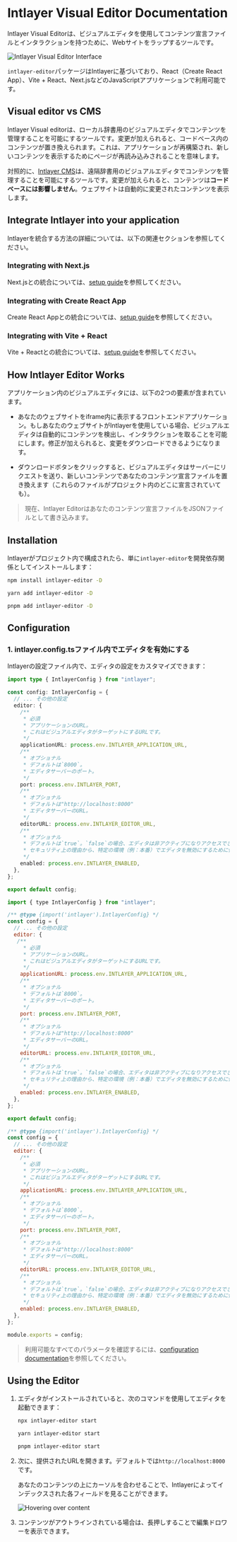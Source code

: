 # Intlayer Visual Editor Documentation

Intlayer Visual Editorは、ビジュアルエディタを使用してコンテンツ宣言ファイルとインタラクションを持つために、Webサイトをラップするツールです。

![Intlayer Visual Editor Interface](https://github.com/aymericzip/intlayer/blob/main/docs/assets/visual_editor.gif)

`intlayer-editor`パッケージはIntlayerに基づいており、React（Create React App）、Vite + React、Next.jsなどのJavaScriptアプリケーションで利用可能です。

## Visual editor vs CMS

Intlayer Visual editorは、ローカル辞書用のビジュアルエディタでコンテンツを管理することを可能にするツールです。変更が加えられると、コードベース内のコンテンツが置き換えられます。これは、アプリケーションが再構築され、新しいコンテンツを表示するためにページが再読み込みされることを意味します。

対照的に、[Intlayer CMS](https://github.com/aymericzip/intlayer/blob/main/docs/ja/intlayer_CMS.md)は、遠隔辞書用のビジュアルエディタでコンテンツを管理することを可能にするツールです。変更が加えられると、コンテンツは**コードベースには影響しません**。ウェブサイトは自動的に変更されたコンテンツを表示します。

## Integrate Intlayer into your application

Intlayerを統合する方法の詳細については、以下の関連セクションを参照してください。

### Integrating with Next.js

Next.jsとの統合については、[setup guide](https://github.com/aymericzip/intlayer/blob/main/docs/ja/intlayer_with_nextjs_15.md)を参照してください。

### Integrating with Create React App

Create React Appとの統合については、[setup guide](https://github.com/aymericzip/intlayer/blob/main/docs/ja/intlayer_with_create_react_app.md)を参照してください。

### Integrating with Vite + React

Vite + Reactとの統合については、[setup guide](https://github.com/aymericzip/intlayer/blob/main/docs/ja/intlayer_with_vite+react.md)を参照してください。

## How Intlayer Editor Works

アプリケーション内のビジュアルエディタには、以下の2つの要素が含まれています。

- あなたのウェブサイトをiframe内に表示するフロントエンドアプリケーション。もしあなたのウェブサイトがIntlayerを使用している場合、ビジュアルエディタは自動的にコンテンツを検出し、インタラクションを取ることを可能にします。修正が加えられると、変更をダウンロードできるようになります。

- ダウンロードボタンをクリックすると、ビジュアルエディタはサーバーにリクエストを送り、新しいコンテンツであなたのコンテンツ宣言ファイルを置き換えます（これらのファイルがプロジェクト内のどこに宣言されていても）。

> 現在、Intlayer Editorはあなたのコンテンツ宣言ファイルをJSONファイルとして書き込みます。

## Installation

Intlayerがプロジェクト内で構成されたら、単に`intlayer-editor`を開発依存関係としてインストールします：

```bash packageManager="npm"
npm install intlayer-editor -D
```

```bash packageManager="yarn"
yarn add intlayer-editor -D
```

```bash packageManager="pnpm"
pnpm add intlayer-editor -D
```

## Configuration

### 1. intlayer.config.tsファイル内でエディタを有効にする

Intlayerの設定ファイル内で、エディタの設定をカスタマイズできます：

```typescript fileName="intlayer.config.ts" codeFormat="typescript"
import type { IntlayerConfig } from "intlayer";

const config: IntlayerConfig = {
  // ... その他の設定
  editor: {
    /**
     * 必須
     * アプリケーションのURL。
     * これはビジュアルエディタがターゲットにするURLです。
     */
    applicationURL: process.env.INTLAYER_APPLICATION_URL,
    /**
     * オプショナル
     * デフォルトは`8000`。
     * エディタサーバーのポート。
     */
    port: process.env.INTLAYER_PORT,
    /**
     * オプショナル
     * デフォルトは"http://localhost:8000"
     * エディタサーバーのURL。
     */
    editorURL: process.env.INTLAYER_EDITOR_URL,
    /**
     * オプショナル
     * デフォルトは`true`。`false`の場合、エディタは非アクティブになりアクセスできません。
     * セキュリティ上の理由から、特定の環境（例：本番）でエディタを無効にするために使用できます。
     */
    enabled: process.env.INTLAYER_ENABLED,
  },
};

export default config;
```

```javascript fileName="intlayer.config.mjs" codeFormat="esm"
import { type IntlayerConfig } from "intlayer";

/** @type {import('intlayer').IntlayerConfig} */
const config = {
  // ... その他の設定
  editor: {
   /**
     * 必須
     * アプリケーションのURL。
     * これはビジュアルエディタがターゲットにするURLです。
     */
    applicationURL: process.env.INTLAYER_APPLICATION_URL,
    /**
     * オプショナル
     * デフォルトは`8000`。
     * エディタサーバーのポート。
     */
    port: process.env.INTLAYER_PORT,
    /**
     * オプショナル
     * デフォルトは"http://localhost:8000"
     * エディタサーバーのURL。
     */
    editorURL: process.env.INTLAYER_EDITOR_URL,
    /**
     * オプショナル
     * デフォルトは`true`。`false`の場合、エディタは非アクティブになりアクセスできません。
     * セキュリティ上の理由から、特定の環境（例：本番）でエディタを無効にするために使用できます。
     */
    enabled: process.env.INTLAYER_ENABLED,
  },
};

export default config;
```

```javascript fileName="intlayer.config.cjs" codeFormat="commonjs"
/** @type {import('intlayer').IntlayerConfig} */
const config = {
  // ... その他の設定
  editor: {
    /**
     * 必須
     * アプリケーションのURL。
     * これはビジュアルエディタがターゲットにするURLです。
     */
    applicationURL: process.env.INTLAYER_APPLICATION_URL,
    /**
     * オプショナル
     * デフォルトは`8000`。
     * エディタサーバーのポート。
     */
    port: process.env.INTLAYER_PORT,
    /**
     * オプショナル
     * デフォルトは"http://localhost:8000"
     * エディタサーバーのURL。
     */
    editorURL: process.env.INTLAYER_EDITOR_URL,
    /**
     * オプショナル
     * デフォルトは`true`。`false`の場合、エディタは非アクティブになりアクセスできません。
     * セキュリティ上の理由から、特定の環境（例：本番）でエディタを無効にするために使用できます。
     */
    enabled: process.env.INTLAYER_ENABLED,
  },
};

module.exports = config;
```

> 利用可能なすべてのパラメータを確認するには、[configuration documentation](https://github.com/aymericzip/intlayer/blob/main/docs/ja/configuration.md)を参照してください。

## Using the Editor

1. エディタがインストールされていると、次のコマンドを使用してエディタを起動できます：

   ```bash packageManager="npm"
   npx intlayer-editor start
   ```

   ```bash packageManager="yarn"
   yarn intlayer-editor start
   ```

   ```bash packageManager="pnpm"
   pnpm intlayer-editor start
   ```

2. 次に、提供されたURLを開きます。デフォルトでは`http://localhost:8000`です。

   あなたのコンテンツの上にカーソルを合わせることで、Intlayerによってインデックスされた各フィールドを見ることができます。

   ![Hovering over content](https://github.com/aymericzip/intlayer/blob/main/docs/assets/intlayer_editor_hover_content.png)

3. コンテンツがアウトラインされている場合は、長押しすることで編集ドロワーを表示できます。
